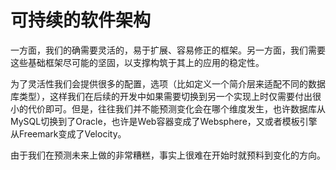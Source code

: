 # 可持续的软件架构

一方面，我们的确需要灵活的，易于扩展、容易修正的框架。另一方面，我们需要这些基础框架尽可能的坚固，以支撑构筑于其上的应用的稳定性。

为了灵活性我们会提供很多的配置，选项（比如定义一个简介层来适配不同的数据库类型），这样我们在后续的开发中如果需要切换到另一个实现上时仅需要付出很小的代价即可。但是，往往我们并不能预测变化会在哪个维度发生，也许数据库从MySQL切换到了Oracle，也许是Web容器变成了Websphere，又或者模板引擎从Freemark变成了Velocity。

由于我们在预测未来上做的非常糟糕，事实上很难在开始时就预料到变化的方向。